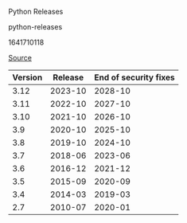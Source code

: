 Python Releases

python-releases

1641710118

[Source](https://endoflife.date/python)

| Version | Release | End of security fixes |
|---------|---------|-----------------------|
| 3.12    | 2023-10 | 2028-10               |
| 3.11    | 2022-10 | 2027-10               |
| 3.10    | 2021-10 | 2026-10               |
| 3.9     | 2020-10 | 2025-10               |
| 3.8     | 2019-10 | 2024-10               |
| 3.7     | 2018-06 | 2023-06               |
| 3.6     | 2016-12 | 2021-12               |
| 3.5     | 2015-09 | 2020-09               |
| 3.4     | 2014-03 | 2019-03               |
| 2.7     | 2010-07 | 2020-01               |
